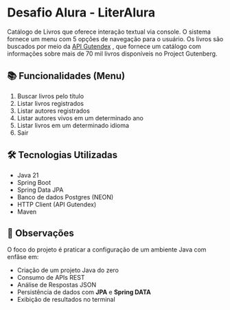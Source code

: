 #  Desafio Alura - LiterAlura

Catálogo de Livros que oferece interação textual via console. O sistema fornece um menu com 5 opções de navegação para o usuário. Os livros são buscados por meio da [API Gutendex](https://gutendex.com/) , que fornece um catálogo com informações sobre mais de 70 mil livros disponíveis no Project Gutenberg.

## 📚 Funcionalidades (Menu)
 1. Buscar livros pelo título
 2. Listar livros registrados 
 3. Listar autores registrados  
 4. Listar autores vivos em um determinado ano
 5. Listar livros em um determinado idioma
 6. Sair

## 🛠️ Tecnologias Utilizadas
- Java 21
- Spring Boot
- Spring Data JPA
- Banco de dados Postgres (NEON)
- HTTP Client (API Gutendex)
- Maven
  
## 📝 Observações
O foco do projeto é praticar a configuração de um ambiente Java com enfâse em:
- Criação de um projeto Java do zero
- Consumo de APIs REST 
- Análise de Respostas JSON
- Persistência de dados com **JPA** e **Spring DATA**
- Exibição de resultados no terminal


